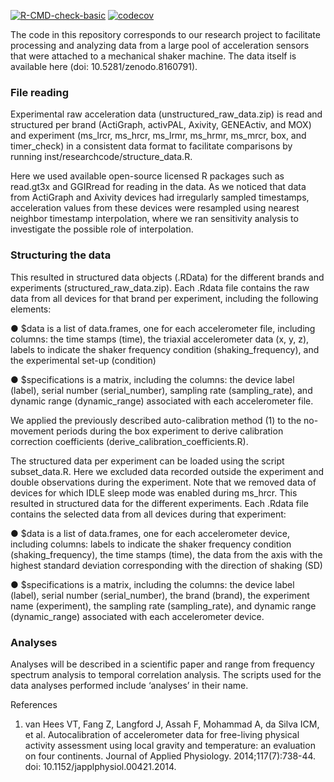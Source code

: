 [![R-CMD-check-basic](https://github.com/wadpac/mechanicalshakerexperiments/actions/workflows/r_basic_check.yml/badge.svg)](https://github.com/wadpac/mechanicalshakerexperiments/actions/workflows/r_basic_check.yml)
[![codecov](https://codecov.io/gh/wadpac/mechanicalshakerexperiments/branch/main/graph/badge.svg?token=C2X6Z6AJLL)](https://codecov.io/gh/wadpac/mechanicalshakerexperiments)


The code in this repository corresponds to our research project to facilitate processing and analyzing data from a large pool of acceleration sensors that were attached to a mechanical shaker machine. The data itself is available here (doi: 10.5281/zenodo.8160791).

### File reading

Experimental raw acceleration data (unstructured_raw_data.zip) is read and structured per brand (ActiGraph, activPAL, Axivity, GENEActiv, and MOX) and experiment (ms_lrcr, ms_hrcr, ms_lrmr, ms_hrmr, ms_mrcr, box, and timer_check) in a consistent data format to facilitate comparisons by running inst/researchcode/structure_data.R.

Here we used available open-source licensed R packages such as read.gt3x and GGIRread for reading in the data. As we noticed that data from ActiGraph and Axivity devices had irregularly sampled timestamps, acceleration values from these devices were resampled using nearest neighbor timestamp interpolation, where we ran sensitivity analysis to investigate the possible role of interpolation.

### Structuring the data

This resulted in structured data objects (.RData) for the different brands and experiments (structured_raw_data.zip). Each .Rdata file contains the raw data from all devices for that brand per experiment, including the following elements:

●        $data is a list of data.frames, one for each accelerometer file, including columns: the time stamps (time), the triaxial accelerometer data (x, y, z), labels to indicate the shaker frequency condition (shaking_frequency), and the experimental set-up (condition)

●        $specifications is a matrix, including the columns: the device label (label), serial number (serial_number), sampling rate (sampling_rate), and dynamic range (dynamic_range) associated with each accelerometer file.

We applied the previously described auto-calibration method (1) to the no-movement periods during the box experiment to derive calibration correction coefficients (derive_calibration_coefficients.R).

The structured data per experiment can be loaded using the script subset_data.R. Here we excluded data recorded outside the experiment and double observations during the experiment. Note that we removed data of devices for which IDLE sleep mode was enabled during ms_hrcr. This resulted in structured data for the different experiments. Each .Rdata file contains the selected data from all devices during that experiment:

●        $data is a list of data.frames, one for each accelerometer device, including columns: labels to indicate the shaker frequency condition (shaking_frequency), the time stamps (time), the data from the axis with the highest standard deviation corresponding with the direction of shaking  (SD)

●        $specifications is a matrix, including the columns: the device label (label), serial number (serial_number), the brand (brand), the experiment name (experiment), the sampling rate (sampling_rate), and dynamic range (dynamic_range) associated with each accelerometer device.

### Analyses

Analyses will be described in a scientific paper and range from frequency spectrum analysis to temporal correlation analysis. The scripts used for the data analyses performed include ‘analyses’ in their name.

References

1. van Hees VT, Fang Z, Langford J, Assah F, Mohammad A, da Silva ICM, et al. Autocalibration of accelerometer data for free-living physical activity assessment using local gravity and temperature: an evaluation on four continents. Journal of Applied Physiology. 2014;117(7):738-44. doi: 10.1152/japplphysiol.00421.2014.